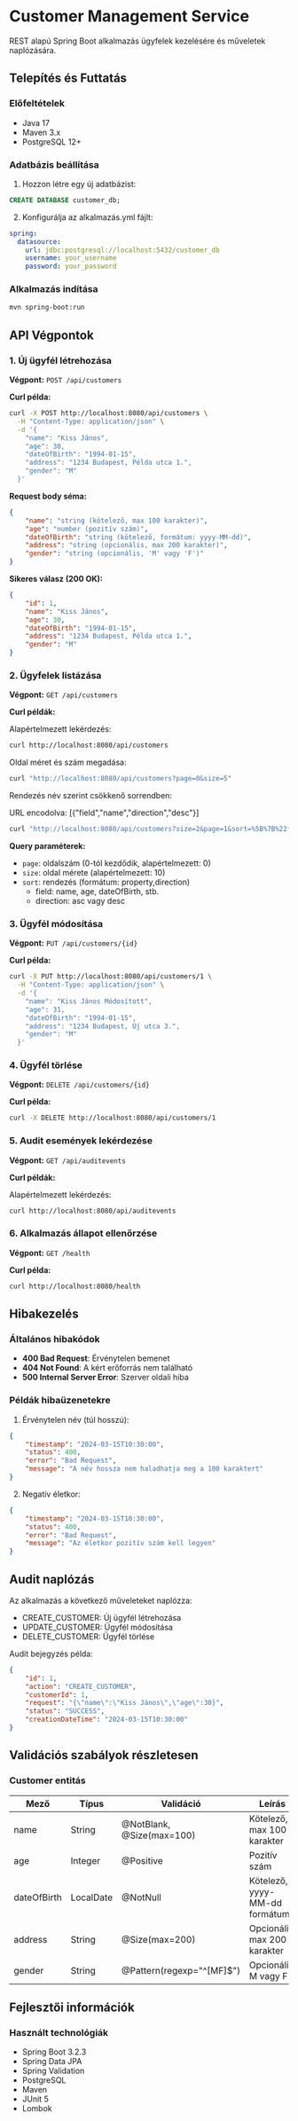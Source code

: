 # Customer Management Service

REST alapú Spring Boot alkalmazás ügyfelek kezelésére és műveletek naplózására.

## Telepítés és Futtatás

### Előfeltételek
- Java 17
- Maven 3.x
- PostgreSQL 12+

### Adatbázis beállítása
1. Hozzon létre egy új adatbázist:
```sql
CREATE DATABASE customer_db;
```

2. Konfigurálja az alkalmazás.yml fájlt:
```yaml
spring:
  datasource:
    url: jdbc:postgresql://localhost:5432/customer_db
    username: your_username
    password: your_password
```

### Alkalmazás indítása
```bash
mvn spring-boot:run
```

## API Végpontok

### 1. Új ügyfél létrehozása

**Végpont:** `POST /api/customers`

**Curl példa:**
```bash
curl -X POST http://localhost:8080/api/customers \
  -H "Content-Type: application/json" \
  -d '{
    "name": "Kiss János",
    "age": 30,
    "dateOfBirth": "1994-01-15",
    "address": "1234 Budapest, Példa utca 1.",
    "gender": "M"
  }'
```

**Request body séma:**
```json
{
    "name": "string (kötelező, max 100 karakter)",
    "age": "number (pozitív szám)",
    "dateOfBirth": "string (kötelező, formátum: yyyy-MM-dd)",
    "address": "string (opcionális, max 200 karakter)",
    "gender": "string (opcionális, 'M' vagy 'F')"
}
```

**Sikeres válasz (200 OK):**
```json
{
    "id": 1,
    "name": "Kiss János",
    "age": 30,
    "dateOfBirth": "1994-01-15",
    "address": "1234 Budapest, Példa utca 1.",
    "gender": "M"
}
```

### 2. Ügyfelek listázása

**Végpont:** `GET /api/customers`

**Curl példák:**

Alapértelmezett lekérdezés:
```bash
curl http://localhost:8080/api/customers
```

Oldal méret és szám megadása:
```bash
curl "http://localhost:8080/api/customers?page=0&size=5"
```

Rendezés név szerint csökkenő sorrendben:

URL encodolva:
[{"field","name","direction","desc"}]
```bash
curl "http://localhost:8080/api/customers?size=2&page=1&sort=%5B%7B%22field%22%3A%22name%22%2C%22direction%22%3A%22desc%22%7D%5D"
```

**Query paraméterek:**
- `page`: oldalszám (0-tól kezdődik, alapértelmezett: 0)
- `size`: oldal mérete (alapértelmezett: 10)
- `sort`: rendezés (formátum: property,direction)
  - field: name, age, dateOfBirth, stb.
  - direction: asc vagy desc

### 3. Ügyfél módosítása

**Végpont:** `PUT /api/customers/{id}`

**Curl példa:**
```bash
curl -X PUT http://localhost:8080/api/customers/1 \
  -H "Content-Type: application/json" \
  -d '{
    "name": "Kiss János Módosított",
    "age": 31,
    "dateOfBirth": "1994-01-15",
    "address": "1234 Budapest, Új utca 3.",
    "gender": "M"
  }'
```

### 4. Ügyfél törlése

**Végpont:** `DELETE /api/customers/{id}`

**Curl példa:**
```bash
curl -X DELETE http://localhost:8080/api/customers/1
```

### 5. Audit események lekérdezése

**Végpont:** `GET /api/auditevents`

**Curl példák:**

Alapértelmezett lekérdezés:
```bash
curl http://localhost:8080/api/auditevents
```

### 6. Alkalmazás állapot ellenőrzése

**Végpont:** `GET /health`

**Curl példa:**
```bash
curl http://localhost:8080/health
```

## Hibakezelés

### Általános hibakódok

- **400 Bad Request**: Érvénytelen bemenet
- **404 Not Found**: A kért erőforrás nem található
- **500 Internal Server Error**: Szerver oldali hiba

### Példák hibaüzenetekre

1. Érvénytelen név (túl hosszú):
```json
{
    "timestamp": "2024-03-15T10:30:00",
    "status": 400,
    "error": "Bad Request",
    "message": "A név hossza nem haladhatja meg a 100 karaktert"
}
```

2. Negatív életkor:
```json
{
    "timestamp": "2024-03-15T10:30:00",
    "status": 400,
    "error": "Bad Request",
    "message": "Az életkor pozitív szám kell legyen"
}
```

## Audit naplózás

Az alkalmazás a következő műveleteket naplózza:
- CREATE_CUSTOMER: Új ügyfél létrehozása
- UPDATE_CUSTOMER: Ügyfél módosítása
- DELETE_CUSTOMER: Ügyfél törlése

Audit bejegyzés példa:
```json
{
    "id": 1,
    "action": "CREATE_CUSTOMER",
    "customerId": 1,
    "request": "{\"name\":\"Kiss János\",\"age\":30}",
    "status": "SUCCESS",
    "creationDateTime": "2024-03-15T10:30:00"
}
```

## Validációs szabályok részletesen

### Customer entitás

| Mező | Típus | Validáció | Leírás |
|------|--------|------------|---------|
| name | String | @NotBlank, @Size(max=100) | Kötelező, max 100 karakter |
| age | Integer | @Positive | Pozitív szám |
| dateOfBirth | LocalDate | @NotNull | Kötelező, yyyy-MM-dd formátum |
| address | String | @Size(max=200) | Opcionális, max 200 karakter |
| gender | String | @Pattern(regexp="^[MF]$") | Opcionális, M vagy F |

## Fejlesztői információk

### Használt technológiák
- Spring Boot 3.2.3
- Spring Data JPA
- Spring Validation
- PostgreSQL
- Maven
- JUnit 5
- Lombok

